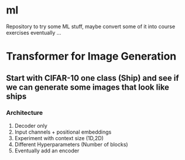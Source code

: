 # ml
Repository to try some ML stuff, maybe convert some of it into course exercises eventually ...

# Transformer for Image Generation
## Start with CIFAR-10 one class (Ship) and see if we can generate some images that look like ships
### Architecture
1. Decoder only
2. Input channels + positional embeddings
3. Experiment with context size (1D,2D)
4. Different Hyperparameters (Number of blocks)
5. Eventually add an encoder
